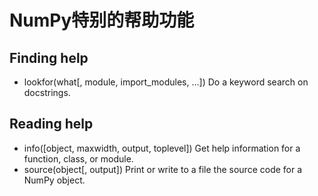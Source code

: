 # NumPy特别的帮助功能

## Finding help

- lookfor(what[, module, import_modules, …])	Do a keyword search on docstrings.

## Reading help

- info([object, maxwidth, output, toplevel])	Get help information for a function, class, or module.
- source(object[, output])	Print or write to a file the source code for a NumPy object.